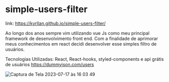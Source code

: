 # simple-users-filter

link: https://kyrllan.github.io/simple-users-filter/

Ao longo dos anos sempre vim utilizando vue Js como meu principal framework de desenvolvimento front end. 
Com a finalidade de aprimorar meus conhecimentos em react decidi desenvolver esse simples filtro de usuários.

Tecnologias Utilizadas:
React, React-hooks, styled-components e api grátis de usuários https://dummyjson.com/users

![Captura de Tela 2023-07-17 às 16 03 49](https://github.com/Kyrllan/simple-users-filter/assets/31549101/484229d2-2495-4ee0-98a7-db2b8d1a52c7)
